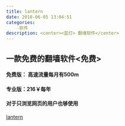 ```yaml
---
title: lantern
date: 2018-06-05 13:04:51
categories:
    -软件
description: <center><蓝灯> 翻墙软件</center>
---
```


## 一款免费的翻墙软件<免费>
#### 免费版： 高速流量每月有500m
#### 专业版：216￥每年
#### 对于只浏览网页的用户也够使用

[lantern](https://github.com/getlantern/lantern)